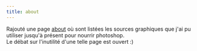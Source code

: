 ```yaml
---
title: about
---
```


Rajouté une page [about](./index.php?p=about) où sont listées les sources
graphiques que j'ai pu utiliser jusqu'à présent pour nourrir photoshop.  
Le débat sur l'inutilité d'une telle page est ouvert :)

